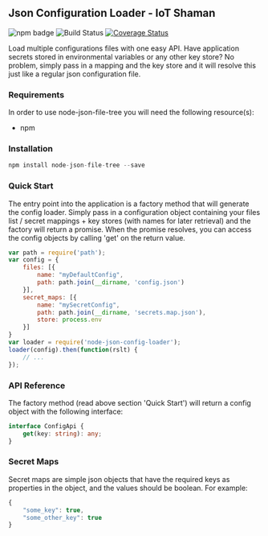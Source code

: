 ## Json Configuration Loader - IoT Shaman

![npm badge](https://img.shields.io/npm/v/node-json-config-loader.svg) ![Build Status](https://travis-ci.org/iotshaman/node-json-config-loader.svg?branch=master) [![Coverage Status](https://coveralls.io/repos/github/iotshaman/node-json-config-loader/badge.svg?branch=master)](https://coveralls.io/github/iotshaman/node-json-config-loader?branch=master)

Load multiple configurations files with one easy API. Have application secrets stored in environmental variables or any other key store? No problem, simply pass in a mapping and the key store and it will resolve this just like a regular json configuration file.

### Requirements

In order to use node-json-file-tree you will need the following resource(s):

- npm

### Installation

```js
npm install node-json-file-tree --save
```

### Quick Start

The entry point into the application is a factory method that will generate the config loader. Simply pass in a configuration object containing your files list / secret mappings + key stores  (with names for later retrieval) and the factory will return a promise. When the promise resolves, you can access the config objects by calling 'get' on the return value.

```js
var path = require('path');
var config = {
    files: [{
        name: "myDefaultConfig",
        path: path.join(__dirname, 'config.json')
    }],
    secret_maps: [{
        name: "mySecretConfig",
        path: path.join(__dirname, 'secrets.map.json'),
        store: process.env
    }]
}
var loader = require('node-json-config-loader');
loader(config).then(function(rslt) {
    // ...
});
```

### API Reference

The factory method (read above section 'Quick Start') will return a config object with the following interface:

```ts
interface ConfigApi {
    get(key: string): any;
}
```

### Secret Maps

Secret maps are simple json objects that have the required keys as properties in the object, and the values should be boolean. For example:

```js
{
    "some_key": true,
    "some_other_key": true
}
```
